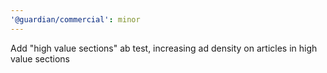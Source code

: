 ```yaml
---
'@guardian/commercial': minor
---
```


Add "high value sections" ab test, increasing ad density on articles in high value sections
